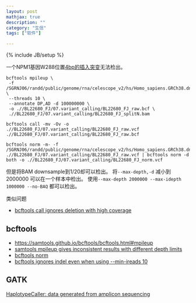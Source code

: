 ```yaml
---
layout: post
mathjax: true
description: ""
category: "生信"
tags: ["软件"]

---
```

{% include JB/setup %}

一个NPM1基因W288位置[4bp的插入突变](https://bioinfo.uth.edu/TSGene/gene_mutation.cgi?gene=4869)无法检出。

```
bcftools mpileup \
 -f /SGRNJ06/randd/public/genome/rna/celescope_v2/hs/Homo_sapiens.GRCh38.dna.primary_assembly.fa \
 --threads 10 \
 --annotate DP,AD -d 100000000 \
 -o .//BL22680_FJ/07.variant_calling/BL22680_FJ_raw.bcf \
 .//BL22680_FJ/07.variant_calling/BL22680_FJ_splitN.bam

bcftools call -mv -Ov -o .//BL22680_FJ/07.variant_calling/BL22680_FJ_raw.vcf .//BL22680_FJ/07.variant_calling/BL22680_FJ_raw.bcf

bcftools norm -m- -f /SGRNJ06/randd/public/genome/rna/celescope_v2/hs/Homo_sapiens.GRCh38.dna.primary_assembly.fa .//BL22680_FJ/07.variant_calling/BL22680_FJ_raw.vcf | bcftools norm -d both -o .//BL22680_FJ/07.variant_calling/BL22680_FJ_norm.vcf
```
但是将BAM downsample到1/20却可以检出。
将`--max-depth,-d` 减小到2000000 可以在一个样本中检出。
使用`--max-depth 2000000 --max-idepth 1000000 --no-BAQ` 都可以检出。

类似问题
- [bcftools call ignores deletion with high coverage](https://github.com/samtools/bcftools/issues/1459)

## bcftools
- <https://samtools.github.io/bcftools/bcftools.html#mpileup>
- [samtools mpileup gives inconsistent results with different depth limits](https://github.com/samtools/samtools/issues/619)
- [bcftools norm](https://github.com/samtools/bcftools/issues/1114)
- [bcftools ignores indel even when using --min-ireads 10](https://github.com/samtools/bcftools/issues/1809)


## GATK
[HaplotypeCaller: data generated from amplicon sequencing ](https://gatk.broadinstitute.org/hc/en-us/community/posts/360057582511-HaplotypeCaller-data-generated-from-amplicon-sequencing)